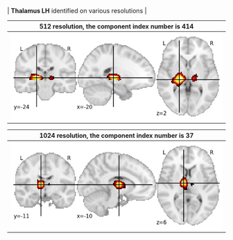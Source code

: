 


| **Thalamus LH** identified on various resolutions |

| 512 resolution, the component index number is 414|  
|:---:|  
| ![Component 512](../512/final/414.jpg "From component 512: Thalamus LH") |

| 1024 resolution, the component index number is 37|  
|:---:|  
| ![Component 1024](../1024/final/37.jpg "From component 1024: Thalamus LH") |